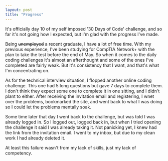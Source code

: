 ```yaml
---
layout: post
title: "Progress"
---
```


It's officially day 10 of my self imposed '30 Days of Code' challenge, and so far it's not going how I expected, but I'm glad with the progress I've made.

Being ~~unemployed~~ a recent graduate, I have a lot of free time. With my previous experience, I've been studying for CompTIA Network+ with the plan to take the test before the end of May. So when it comes to the daily coding challenges it's almost an afterthought and some of the ones I've completed are fairly weak. But it's consistency that I want, and that's what I'm concentrating on.

As for the technical interview situation, I flopped another online coding challenge. This one had 5 long questions but gave 7 days to complete them. I don't think they expect some one to complete it in one sitting, and I didn't plant to either. After receiving the invitation email and registering, I wnet over the problems, bookmarked the site, and went back to what I was doing so I could let the problems mentally soak.

Some time later that day I went back to the challenge, but was told I was already logged in. So I logged out, logged back in, but when I tried opening the challenge it said I was already taking it. Not panicking yet, I knew had the link from the invitation email. I went to my inbox, but due to my clean work I had already deleted it.

At least this failure wasn't from my lack of skills, just my lack of competency.